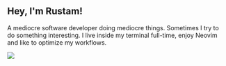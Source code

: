 ## Hey, I'm Rustam!

A mediocre software developer doing mediocre things. Sometimes I try to do something interesting. I live inside my terminal full-time, enjoy Neovim and like to optimize my workflows.

<!-- 
<p align="center">
  <img align="center" src="http://aa.en.utf8art.com/cache/iconaa_150x150_1986cc3e40ee0e0745d0f7615be453f7.png" alt="Okabe Rintaro">
</p> -->

<!-- <p align="center">
  <img align="center" src="/github-metrics.svg" alt="Metrics" width="500">
</p> -->

![](https://komarev.com/ghpvc/?username=frixaco&label=Profile+view+counter&color=539bf5&style=for-the-badge)

